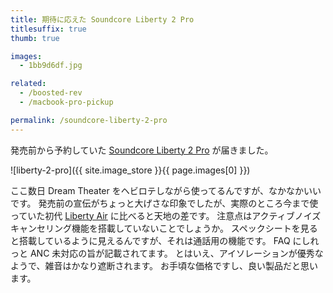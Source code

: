 ```yaml
---
title: 期待に応えた Soundcore Liberty 2 Pro
titlesuffix: true
thumb: true

images:
  - 1bb9d6df.jpg

related:
  - /boosted-rev
  - /macbook-pro-pickup

permalink: /soundcore-liberty-2-pro
---
```


発売前から予約していた [Soundcore Liberty 2 Pro](https://www.soundcore.com/products/variant/liberty-2-pro/A3909011) が届きました。

![liberty-2-pro]({{ site.image_store }}{{ page.images[0] }})

ここ数日 Dream Theater をヘビロテしながら使ってるんですが、なかなかいいです。
発売前の宣伝がちょっと大げさな印象でしたが、実際のところ今まで使っていた初代 [Liberty Air](https://www.soundcore.com/products/variant/liberty-air/A3902011) に比べると天地の差です。
注意点はアクティブノイズキャンセリング機能を搭載していないことでしょうか。
スペックシートを見ると搭載しているように見えるんですが、それは通話用の機能です。
FAQ にしれっと ANC 未対応の旨が記載されてます。
とはいえ、アイソレーションが優秀なようで、雑音はかなり遮断されます。
お手頃な価格ですし、良い製品だと思います。
